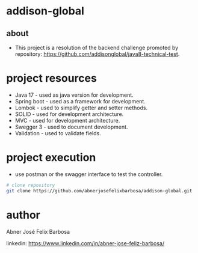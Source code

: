 # addison-global

## about

- This project is a resolution of the backend challenge promoted by repository: https://github.com/addisonglobal/java8-technical-test.

# project resources

- Java 17 - used as java version for development.
- Spring boot - used as a framework for development.
- Lombok - used to simplify getter and setter methods. 
- SOLID - used for development architecture.
- MVC - used for development architecture.
- Swegger 3 - used to document development.
- Validation - used to validate fields.

# project execution

- use postman or the swagger interface to test the controller.

```bash
# clone repository
git clone https://github.com/abnerjosefelixbarbosa/addison-global.git
```

# author

Abner José Felix Barbosa

linkedin: https://www.linkedin.com/in/abner-jose-feliz-barbosa/
